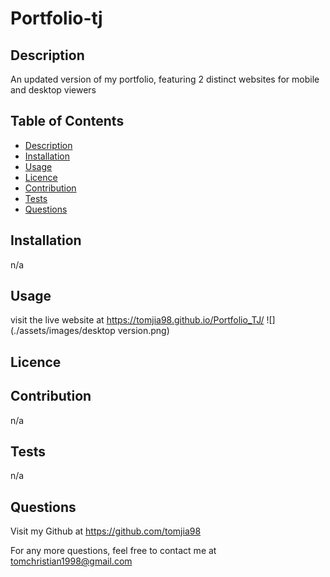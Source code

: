 # Portfolio-tj

  

  ## Description

  An updated version of my portfolio, featuring 2 distinct websites for mobile and desktop viewers

  ## Table of Contents

  - [Description](#description)
  - [Installation](#installation)
  - [Usage](#usage)
  - [Licence](#licence)
  - [Contribution](#contribution)
  - [Tests](#tests)
  - [Questions](#questions)

  ## Installation

  n/a

  ## Usage

  visit the live website at https://tomjia98.github.io/Portfolio_TJ/
  ![](./assets/images/desktop version.png)

  ## Licence

  

  ## Contribution

  n/a

  ## Tests

  n/a

  ## Questions

  Visit my Github at
  https://github.com/tomjia98

  For any more questions, feel free to contact me at tomchristian1998@gmail.com
  